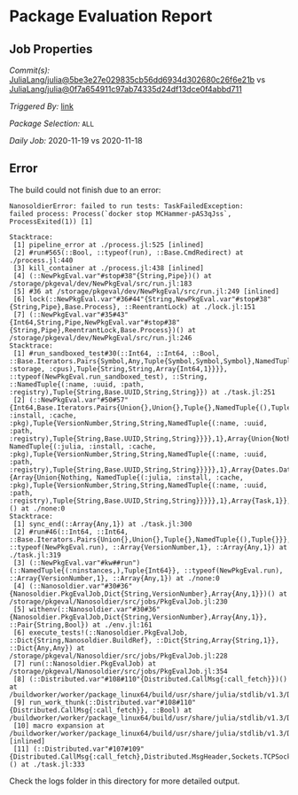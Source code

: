 # Package Evaluation Report

## Job Properties

*Commit(s):* [JuliaLang/julia@5be3e27e029835cb56dd6934d302680c26f6e21b](https://github.com/JuliaLang/julia/commit/5be3e27e029835cb56dd6934d302680c26f6e21b) vs [JuliaLang/julia@0f7a654911c97ab74335d24df13dce0f4abbd711](https://github.com/JuliaLang/julia/commit/0f7a654911c97ab74335d24df13dce0f4abbd711)

*Triggered By:* [link](https://github.com/JuliaLang/julia/commit/5be3e27e029835cb56dd6934d302680c26f6e21b#commitcomment-44365199)

*Package Selection:* `ALL`

*Daily Job:* 2020-11-19 vs 2020-11-18

## Error

The build could not finish due to an error:

```
NanosoldierError: failed to run tests: TaskFailedException:
failed process: Process(`docker stop MCHammer-pAS3qJss`, ProcessExited(1)) [1]

Stacktrace:
 [1] pipeline_error at ./process.jl:525 [inlined]
 [2] #run#565(::Bool, ::typeof(run), ::Base.CmdRedirect) at ./process.jl:440
 [3] kill_container at ./process.jl:438 [inlined]
 [4] (::NewPkgEval.var"#stop#38"{String,Pipe})() at /storage/pkgeval/dev/NewPkgEval/src/run.jl:183
 [5] #36 at /storage/pkgeval/dev/NewPkgEval/src/run.jl:249 [inlined]
 [6] lock(::NewPkgEval.var"#36#44"{String,NewPkgEval.var"#stop#38"{String,Pipe},Base.Process}, ::ReentrantLock) at ./lock.jl:151
 [7] (::NewPkgEval.var"#35#43"{Int64,String,Pipe,NewPkgEval.var"#stop#38"{String,Pipe},ReentrantLock,Base.Process})() at /storage/pkgeval/dev/NewPkgEval/src/run.jl:246
Stacktrace:
 [1] #run_sandboxed_test#30(::Int64, ::Int64, ::Bool, ::Base.Iterators.Pairs{Symbol,Any,Tuple{Symbol,Symbol,Symbol},NamedTuple{(:cache, :storage, :cpus),Tuple{String,String,Array{Int64,1}}}}, ::typeof(NewPkgEval.run_sandboxed_test), ::String, ::NamedTuple{(:name, :uuid, :path, :registry),Tuple{String,Base.UUID,String,String}}) at ./task.jl:251
 [2] (::NewPkgEval.var"#50#57"{Int64,Base.Iterators.Pairs{Union{},Union{},Tuple{},NamedTuple{(),Tuple{}}},String,Array{NamedTuple{(:julia, :install, :cache, :pkg),Tuple{VersionNumber,String,String,NamedTuple{(:name, :uuid, :path, :registry),Tuple{String,Base.UUID,String,String}}}},1},Array{Union{Nothing, NamedTuple{(:julia, :install, :cache, :pkg),Tuple{VersionNumber,String,String,NamedTuple{(:name, :uuid, :path, :registry),Tuple{String,Base.UUID,String,String}}}}},1},Array{Dates.DateTime,1},NewPkgEval.var"#stop_work#53"{Array{Union{Nothing, NamedTuple{(:julia, :install, :cache, :pkg),Tuple{VersionNumber,String,String,NamedTuple{(:name, :uuid, :path, :registry),Tuple{String,Base.UUID,String,String}}}}},1},Array{Task,1}},Int64})() at ./none:0
Stacktrace:
 [1] sync_end(::Array{Any,1}) at ./task.jl:300
 [2] #run#46(::Int64, ::Int64, ::Base.Iterators.Pairs{Union{},Union{},Tuple{},NamedTuple{(),Tuple{}}}, ::typeof(NewPkgEval.run), ::Array{VersionNumber,1}, ::Array{Any,1}) at ./task.jl:319
 [3] (::NewPkgEval.var"#kw##run")(::NamedTuple{(:ninstances,),Tuple{Int64}}, ::typeof(NewPkgEval.run), ::Array{VersionNumber,1}, ::Array{Any,1}) at ./none:0
 [4] (::Nanosoldier.var"#30#36"{Nanosoldier.PkgEvalJob,Dict{String,VersionNumber},Array{Any,1}})() at /storage/pkgeval/Nanosoldier/src/jobs/PkgEvalJob.jl:230
 [5] withenv(::Nanosoldier.var"#30#36"{Nanosoldier.PkgEvalJob,Dict{String,VersionNumber},Array{Any,1}}, ::Pair{String,Bool}) at ./env.jl:161
 [6] execute_tests!(::Nanosoldier.PkgEvalJob, ::Dict{String,Nanosoldier.BuildRef}, ::Dict{String,Array{String,1}}, ::Dict{Any,Any}) at /storage/pkgeval/Nanosoldier/src/jobs/PkgEvalJob.jl:228
 [7] run(::Nanosoldier.PkgEvalJob) at /storage/pkgeval/Nanosoldier/src/jobs/PkgEvalJob.jl:354
 [8] (::Distributed.var"#108#110"{Distributed.CallMsg{:call_fetch}})() at /buildworker/worker/package_linux64/build/usr/share/julia/stdlib/v1.3/Distributed/src/process_messages.jl:294
 [9] run_work_thunk(::Distributed.var"#108#110"{Distributed.CallMsg{:call_fetch}}, ::Bool) at /buildworker/worker/package_linux64/build/usr/share/julia/stdlib/v1.3/Distributed/src/process_messages.jl:79
 [10] macro expansion at /buildworker/worker/package_linux64/build/usr/share/julia/stdlib/v1.3/Distributed/src/process_messages.jl:294 [inlined]
 [11] (::Distributed.var"#107#109"{Distributed.CallMsg{:call_fetch},Distributed.MsgHeader,Sockets.TCPSocket})() at ./task.jl:333
```

Check the logs folder in this directory for more detailed output.

